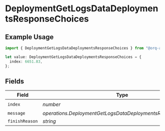 # DeploymentGetLogsDataDeploymentsResponseChoices

## Example Usage

```typescript
import { DeploymentGetLogsDataDeploymentsResponseChoices } from "@orq-ai/node/models/operations";

let value: DeploymentGetLogsDataDeploymentsResponseChoices = {
  index: 6651.83,
};
```

## Fields

| Field                                                        | Type                                                         | Required                                                     | Description                                                  |
| ------------------------------------------------------------ | ------------------------------------------------------------ | ------------------------------------------------------------ | ------------------------------------------------------------ |
| `index`                                                      | *number*                                                     | :heavy_check_mark:                                           | N/A                                                          |
| `message`                                                    | *operations.DeploymentGetLogsDataDeploymentsResponseMessage* | :heavy_minus_sign:                                           | N/A                                                          |
| `finishReason`                                               | *string*                                                     | :heavy_minus_sign:                                           | N/A                                                          |